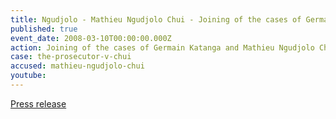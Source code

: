 ```yaml
---
title: Ngudjolo - Mathieu Ngudjolo Chui - Joining of the cases of Germain Katanga and Mathieu Ngudjolo Chui
published: true
event_date: 2008-03-10T00:00:00.000Z
action: Joining of the cases of Germain Katanga and Mathieu Ngudjolo Chui
case: the-prosecutor-v-chui
accused: mathieu-ngudjolo-chui
youtube:
---
```



[Press release](https://www.icc-cpi.int/pages/item.aspx?name=joinder%20of%20the%20cases%20against%20germain%20katanga%20and%20mathieu%20ngudjolo%20chui)